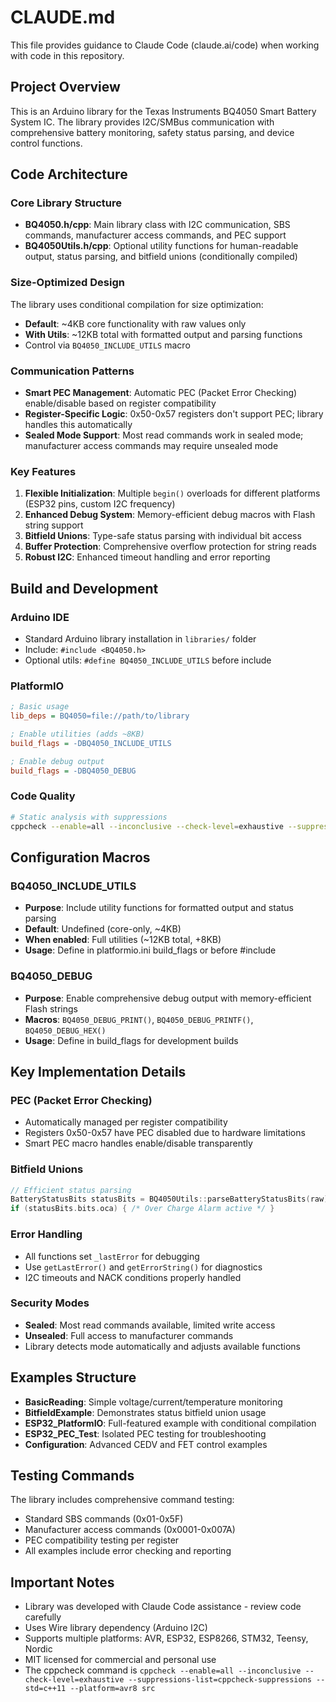 # CLAUDE.md

This file provides guidance to Claude Code (claude.ai/code) when working with code in this repository.

## Project Overview

This is an Arduino library for the Texas Instruments BQ4050 Smart Battery System IC. The library provides I2C/SMBus communication with comprehensive battery monitoring, safety status parsing, and device control functions.

## Code Architecture

### Core Library Structure
- **BQ4050.h/cpp**: Main library class with I2C communication, SBS commands, manufacturer access commands, and PEC support
- **BQ4050Utils.h/cpp**: Optional utility functions for human-readable output, status parsing, and bitfield unions (conditionally compiled)

### Size-Optimized Design
The library uses conditional compilation for size optimization:
- **Default**: ~4KB core functionality with raw values only
- **With Utils**: ~12KB total with formatted output and parsing functions
- Control via `BQ4050_INCLUDE_UTILS` macro

### Communication Patterns
- **Smart PEC Management**: Automatic PEC (Packet Error Checking) enable/disable based on register compatibility
- **Register-Specific Logic**: 0x50-0x57 registers don't support PEC; library handles this automatically
- **Sealed Mode Support**: Most read commands work in sealed mode; manufacturer access commands may require unsealed mode

### Key Features
1. **Flexible Initialization**: Multiple `begin()` overloads for different platforms (ESP32 pins, custom I2C frequency)
2. **Enhanced Debug System**: Memory-efficient debug macros with Flash string support
3. **Bitfield Unions**: Type-safe status parsing with individual bit access
4. **Buffer Protection**: Comprehensive overflow protection for string reads
5. **Robust I2C**: Enhanced timeout handling and error reporting

## Build and Development

### Arduino IDE
- Standard Arduino library installation in `libraries/` folder
- Include: `#include <BQ4050.h>`
- Optional utils: `#define BQ4050_INCLUDE_UTILS` before include

### PlatformIO
```ini
; Basic usage
lib_deps = BQ4050=file://path/to/library

; Enable utilities (adds ~8KB)
build_flags = -DBQ4050_INCLUDE_UTILS

; Enable debug output
build_flags = -DBQ4050_DEBUG
```

### Code Quality
```bash
# Static analysis with suppressions
cppcheck --enable=all --inconclusive --check-level=exhaustive --suppressions-list=cppcheck-suppressions --std=c++11 --platform=avr8 src
```

## Configuration Macros

### BQ4050_INCLUDE_UTILS
- **Purpose**: Include utility functions for formatted output and status parsing
- **Default**: Undefined (core-only, ~4KB)
- **When enabled**: Full utilities (~12KB total, +8KB)
- **Usage**: Define in platformio.ini build_flags or before #include

### BQ4050_DEBUG
- **Purpose**: Enable comprehensive debug output with memory-efficient Flash strings
- **Macros**: `BQ4050_DEBUG_PRINT()`, `BQ4050_DEBUG_PRINTF()`, `BQ4050_DEBUG_HEX()`
- **Usage**: Define in build_flags for development builds

## Key Implementation Details

### PEC (Packet Error Checking)
- Automatically managed per register compatibility
- Registers 0x50-0x57 have PEC disabled due to hardware limitations
- Smart PEC macro handles enable/disable transparently

### Bitfield Unions
```cpp
// Efficient status parsing
BatteryStatusBits statusBits = BQ4050Utils::parseBatteryStatusBits(raw);
if (statusBits.bits.oca) { /* Over Charge Alarm active */ }
```

### Error Handling
- All functions set `_lastError` for debugging
- Use `getLastError()` and `getErrorString()` for diagnostics
- I2C timeouts and NACK conditions properly handled

### Security Modes
- **Sealed**: Most read commands available, limited write access
- **Unsealed**: Full access to manufacturer commands
- Library detects mode automatically and adjusts available functions

## Examples Structure

- **BasicReading**: Simple voltage/current/temperature monitoring
- **BitfieldExample**: Demonstrates status bitfield union usage  
- **ESP32_PlatformIO**: Full-featured example with conditional compilation
- **ESP32_PEC_Test**: Isolated PEC testing for troubleshooting
- **Configuration**: Advanced CEDV and FET control examples

## Testing Commands

The library includes comprehensive command testing:
- Standard SBS commands (0x01-0x5F) 
- Manufacturer access commands (0x0001-0x007A)
- PEC compatibility testing per register
- All examples include error checking and reporting

## Important Notes

- Library was developed with Claude Code assistance - review code carefully
- Uses Wire library dependency (Arduino I2C)
- Supports multiple platforms: AVR, ESP32, ESP8266, STM32, Teensy, Nordic
- MIT licensed for commercial and personal use
- The cppcheck command is `cppcheck --enable=all --inconclusive --check-level=exhaustive --suppressions-list=cppcheck-suppressions --std=c++11 --platform=avr8 src`